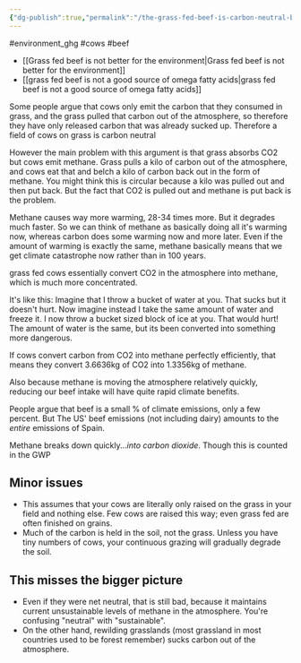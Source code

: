 ```yaml
---
{"dg-publish":true,"permalink":"/the-grass-fed-beef-is-carbon-neutral-because-its-circular-myth/","created":"2024-11-14T12:37:25.648+00:00","updated":"2025-10-23T10:53:32.973+01:00"}
---
```


#environment_ghg #cows #beef 

- [[Grass fed beef is not better for the environment\|Grass fed beef is not better for the environment]]
- [[grass fed beef is not a good source of omega fatty acids\|grass fed beef is not a good source of omega fatty acids]]

Some people argue that cows only emit the carbon that they consumed in grass, and the grass pulled that carbon out of the atmosphere, so therefore they have only released carbon that was already sucked up. Therefore a field of cows on grass is carbon neutral

However the main problem with this argument is that grass absorbs CO2 but cows emit methane. Grass pulls a kilo of carbon out of the atmosphere, and cows eat that and belch a kilo of carbon back out in the form of methane. You might think this is circular because a kilo was pulled out and then put back. But the fact that CO2 is pulled out and methane is put back is the problem.

Methane causes way more warming, 28-34 times more. But it degrades much faster. So we can think of methane as basically doing all it's warming now, whereas carbon does some warming now and more later. Even if the amount of warming is exactly the same, methane basically means that we get climate catastrophe now rather than in 100 years.

grass fed cows essentially convert CO2 in the atmosphere into methane, which is much more concentrated.

It's like this: Imagine that I throw a bucket of water at you. That sucks but it doesn't hurt. Now imagine instead I take the same amount of water and freeze it. I now throw a bucket sized block of ice at you. That would hurt! The amount of water is the same, but its been converted into something more dangerous.

If cows convert carbon from CO2 into methane perfectly efficiently, that means they convert 3.6636kg of CO2 into 1.3356kg of methane.

Also because methane is moving the atmosphere relatively quickly, reducing our beef intake will have quite rapid climate benefits. 

People argue that beef is a small % of climate emissions, only a few percent. But The US' beef emissions (not including dairy) amounts to the *entire* emissions of Spain.

Methane breaks down quickly...*into carbon dioxide*. Though this is counted in the GWP
## Minor issues
- This assumes that your cows are literally only raised on the grass in your field and nothing else. Few cows are raised this way; even grass fed are often finished on grains. 
- Much of the carbon is held in the soil, not the grass. Unless you have tiny numbers of cows, your continuous grazing will gradually degrade the soil.
## This misses the bigger picture
- Even if they were net neutral, that is still bad, because it maintains current unsustainable levels of methane in the atmosphere. You're confusing "neutral" with "sustainable". 
- On the other hand, rewilding grasslands (most grassland in most countries used to be forest remember) sucks carbon out of the atmosphere.